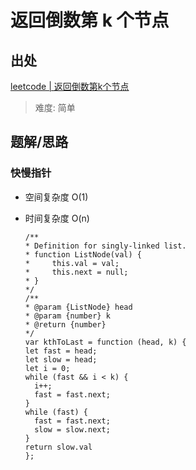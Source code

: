 # 返回倒数第 k 个节点

## 出处

[leetcode | 返回倒数第k个节点](https://leetcode-cn.com/problems/kth-node-from-end-of-list-lcci/)

> 难度: 简单


## 题解/思路

### 快慢指针

- 空间复杂度 O(1)
- 时间复杂度 O(n)

  ```
  /**
  * Definition for singly-linked list.
  * function ListNode(val) {
  *     this.val = val;
  *     this.next = null;
  * }
  */
  /**
  * @param {ListNode} head
  * @param {number} k
  * @return {number}
  */
  var kthToLast = function (head, k) {
  let fast = head;
  let slow = head;
  let i = 0;
  while (fast && i < k) {
    i++;
    fast = fast.next;
  }
  while (fast) {
    fast = fast.next;
    slow = slow.next;
  }
  return slow.val
  };
  ```
